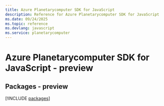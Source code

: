 ```yaml
---
title: Azure Planetarycomputer SDK for JavaScript
description: Reference for Azure Planetarycomputer SDK for JavaScript
ms.date: 09/24/2025
ms.topic: reference
ms.devlang: javascript
ms.service: planetarycomputer
---
```

# Azure Planetarycomputer SDK for JavaScript - preview
## Packages - preview
[!INCLUDE [packages](planetarycomputer-index.md)]